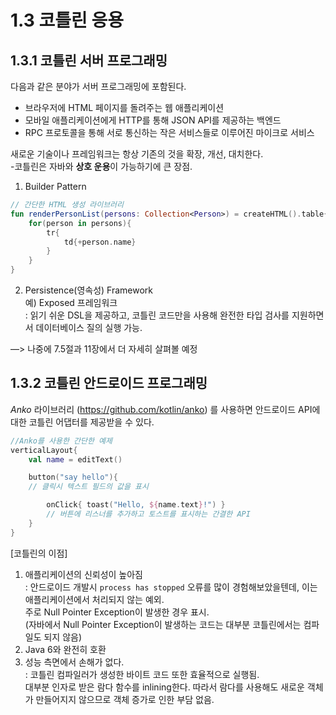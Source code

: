 # 1.3 코틀린 응용
## 1.3.1 코틀린 서버 프로그래밍

다음과 같은 분야가 서버 프로그래밍에 포함된다.  
- 브라우저에 HTML 페이지를 돌려주는 웹 애플리케이션
- 모바일 애플리케이션에게 HTTP를 통해 JSON API를 제공하는 백엔드
- RPC 프로토콜을 통해 서로 통신하는 작은 서비스들로 이루어진 마이크로 서비스

새로운 기술이나 프레임워크는 항상 기존의 것을 확장, 개선, 대치한다.  
 -코틀린은 자바와 **상호 운용**이 가능하기에 큰 장점.  


1. Builder Pattern

```kotlin
// 간단한 HTML 생성 라이브러리
fun renderPersonList(persons: Collection<Person>) = createHTML().table{
	for(person in persons){
		tr{
			td{+person.name}
		}
	}
}	
```

2. Persistence(영속성) Framework  
예) Exposed 프레임워크    
	: 읽기 쉬운 DSL을 제공하고, 코틀린 코드만을 사용해 완전한 타입 검사를 지원하면서 데이터베이스 질의 실행 가능.
 
—> 나중에 7.5절과 11장에서 더 자세히 살펴볼 예정



## 1.3.2 코틀린 안드로이드 프로그래밍

_Anko_ 라이브러리 (https://github.com/kotlin/anko) 를 사용하면 안드로이드 API에 대한 코틀린 어댑터를 제공받을 수 있다.

``` kotlin
//Anko를 사용한 간단한 예제
verticalLayout{
	val name = editText()

	button("say hello"){ 
	// 클릭시 텍스트 필드의 값을 표시

		onClick{ toast("Hello, ${name.text}!") } 
		// 버튼에 리스너를 추가하고 토스트를 표시하는 간결한 API
	}
}
```

[코틀린의 이점] 
1. 애플리케이션의 신뢰성이 높아짐  
: 안드로이드 개발시 `process has stopped` 오류를 많이 경험해보았을텐데, 이는 애플리케이션에서 처리되지 않는 예외.   
주로 Null Pointer Exception이 발생한 경우 표시.   
(자바에서 Null Pointer Exception이 발생하는 코드는 대부분 코틀린에서는 컴파일도 되지 않음)
2. Java 6와 완전히 호환 
3. 성능 측면에서 손해가 없다.   
: 코틀린 컴파일러가 생성한 바이트 코드 또한 효율적으로 실행됨.  
대부분 인자로 받은 람다 함수를 inlining한다. 따라서 람다를 사용해도 새로운 객체가 만들어지지 않으므로 객체 증가로 인한 부담 없음.



